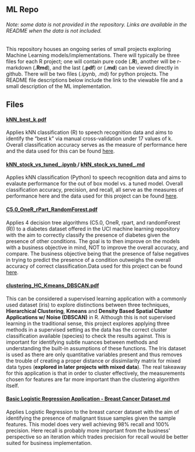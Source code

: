 ## ML Repo  
###### Note: some data is not provided in the repository. Links are available in the README when the data is not included.

This repository houses an ongoing series of small projects exploring Machine
Learning models/implementations. There will typically be three files
for each R project; one will contain pure code (**.R**), another will be
r-markdown (**.Rmd**), and the last (**.pdf**) or (**.md**) can be viewed directly in
github. There will be two files (.ipynb, .md) for python projects. The README file descriptions below include the link to the viewable file and a small description of the ML implementation.


## Files

#### [kNN_best_k.pdf](https://github.com/cordero-c-perez/Machine-Learning/blob/master/kNN_best_k.pdf)

Applies kNN classification (R) to speech recognition data and aims to identify the “best
k” via manual cross-validation under 17 values of k. Overall classification accuracy serves as the measure of 
performance here and the data used for this can be found
[here](https://archive.ics.uci.edu/ml/datasets/Speaker+Accent+Recognition).

#### [kNN_stock_vs_tuned_.ipynb ](https://github.com/cordero-c-perez/Machine-Learning/blob/master/kNN_stock_vs_tuned.ipynb)/ [kNN_stock_vs_tuned_.md](https://github.com/cordero-c-perez/Machine-Learning/blob/master/kNN_stock_vs_tuned.md)

Applies kNN classification (Python) to speech recognition data and aims to evalaute performance for the out of box model vs. a tuned model. Overall classification accuracy, precision, and recall, all serve as the measures of performance here and the data used for this project can be found [here](https://archive.ics.uci.edu/ml/datasets/Speaker+Accent+Recognition).

#### [C5.0_OneR_rPart_RandomForest.pdf](https://github.com/cordero-c-perez/Machine-Learning/blob/master/C5.0_OneR_rPart_RandomForest.pdf)

Applies 4 decision tree algorithms (C5.0, OneR, rpart, and randomForest (R)) to a diabetes
dataset offered in the UCI machine learning repository with the aim to correctly classify the presence of
diabetes given the presence of other conditions. The goal is to then improve on the models with a business
objective in mind, NOT to improve the overall accuracy, and compare. The business objective being that
the presence of false negatives in trying to predict the presence of a condition outweighs the overall accuracy
of correct classification.Data used for this
project can be found
[here](https://archive.ics.uci.edu/ml/datasets/Early+stage+diabetes+risk+prediction+dataset).

#### [clustering_HC_Kmeans_DBSCAN.pdf](https://github.com/cordero-c-perez/Machine-Learning/blob/master/clustering_HC_Kmeans_DBSCAN.pdf)

This can be considered a supervised learning application with a commonly used dataset (iris) to
explore distinctions between three techniques, **Hierarchical
Clustering**, **Kmeans** and **Density Based Spatial Cluster
Applications w/ Noise (DBSCAN)** in R. Although this is not supervised
learning in the traditional sense, this project explores applying three methods
in a supervised setting as the data has the correct cluster
classification available (species) to check the results against. This is
important for identifying subtle nuances between methods and
understanding the built-in assumptions of these functions. The Iris dataset is used as there are only
quantitative variables present and thus removes the trouble of creating
a proper distance or dissimilarity matrix for mixed data types (**explored
in later projects with mixed data**). The real takeaway for this application is that in order to cluster effectively, the measurements chosen for features are far more important than the clustering algorithm itself.

#### [Basic Logistic Regression Application - Breast Cancer Dataset.md](https://github.com/cordero-c-perez/Machine-Learning/blob/master/Basic%20Logistic%20Regression%20Application%20-%20Breast%20Cancer%20Dataset.md)

Applies Logistic Regression to the breast cancer dataset with the aim of identifying the presence of malignant tissue samples given the sample features. This model does very well achieving 98% recall and 100% precision. Here recall is probably more important from the business' perspective so an iteration which trades precision for recall would be better suited for business implementation.

